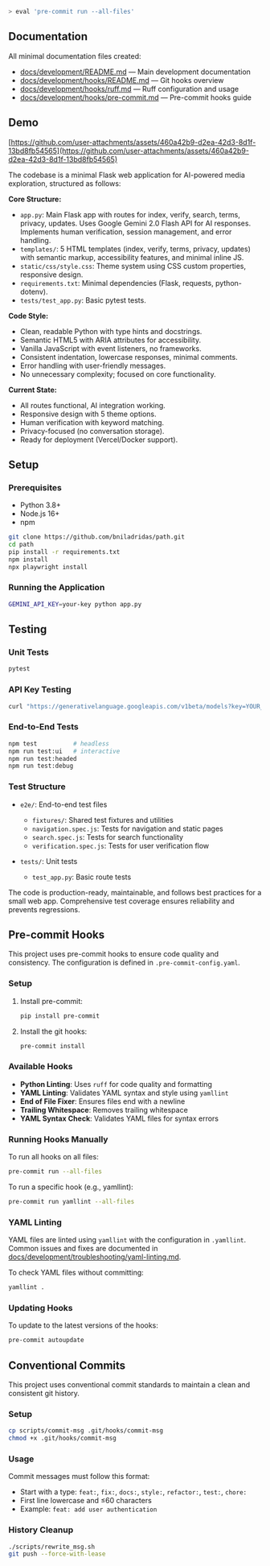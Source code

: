 ```bash
> eval 'pre-commit run --all-files'
```

## Documentation

All minimal documentation files created:

* [docs/development/README.md](docs/development/README.md) — Main development documentation
* [docs/development/hooks/README.md](docs/development/hooks/README.md) — Git hooks overview
* [docs/development/hooks/ruff.md](docs/development/hooks/ruff.md) — Ruff configuration and usage
* [docs/development/hooks/pre-commit.md](docs/development/hooks/pre-commit.md) — Pre-commit hooks guide

## Demo

[https://github.com/user-attachments/assets/460a42b9-d2ea-42d3-8d1f-13bd8fb54565](https://github.com/user-attachments/assets/460a42b9-d2ea-42d3-8d1f-13bd8fb54565)

The codebase is a minimal Flask web application for AI-powered media exploration, structured as follows:

**Core Structure:**

* `app.py`: Main Flask app with routes for index, verify, search, terms, privacy, updates. Uses Google Gemini 2.0 Flash API for AI responses. Implements human verification, session management, and error handling.
* `templates/`: 5 HTML templates (index, verify, terms, privacy, updates) with semantic markup, accessibility features, and minimal inline JS.
* `static/css/style.css`: Theme system using CSS custom properties, responsive design.
* `requirements.txt`: Minimal dependencies (Flask, requests, python-dotenv).
* `tests/test_app.py`: Basic pytest tests.

**Code Style:**

* Clean, readable Python with type hints and docstrings.
* Semantic HTML5 with ARIA attributes for accessibility.
* Vanilla JavaScript with event listeners, no frameworks.
* Consistent indentation, lowercase responses, minimal comments.
* Error handling with user-friendly messages.
* No unnecessary complexity; focused on core functionality.

**Current State:**

* All routes functional, AI integration working.
* Responsive design with 5 theme options.
* Human verification with keyword matching.
* Privacy-focused (no conversation storage).
* Ready for deployment (Vercel/Docker support).

## Setup

### Prerequisites

* Python 3.8+
* Node.js 16+
* npm

```bash
git clone https://github.com/bniladridas/path.git
cd path
pip install -r requirements.txt
npm install
npx playwright install
```

### Running the Application

```bash
GEMINI_API_KEY=your-key python app.py
```

## Testing

### Unit Tests

```bash
pytest
```

### API Key Testing

```bash
curl "https://generativelanguage.googleapis.com/v1beta/models?key=YOUR_API_KEY"
```

### End-to-End Tests

```bash
npm test          # headless
npm run test:ui   # interactive
npm run test:headed
npm run test:debug
```

### Test Structure

* `e2e/`: End-to-end test files

  * `fixtures/`: Shared test fixtures and utilities
  * `navigation.spec.js`: Tests for navigation and static pages
  * `search.spec.js`: Tests for search functionality
  * `verification.spec.js`: Tests for user verification flow
* `tests/`: Unit tests

  * `test_app.py`: Basic route tests

The code is production-ready, maintainable, and follows best practices for a small web app. Comprehensive test coverage ensures reliability and prevents regressions.

## Pre-commit Hooks

This project uses pre-commit hooks to ensure code quality and consistency. The configuration is defined in `.pre-commit-config.yaml`.

### Setup

1. Install pre-commit:
   ```bash
   pip install pre-commit
   ```

2. Install the git hooks:
   ```bash
   pre-commit install
   ```

### Available Hooks

- **Python Linting**: Uses `ruff` for code quality and formatting
- **YAML Linting**: Validates YAML syntax and style using `yamllint`
- **End of File Fixer**: Ensures files end with a newline
- **Trailing Whitespace**: Removes trailing whitespace
- **YAML Syntax Check**: Validates YAML files for syntax errors

### Running Hooks Manually

To run all hooks on all files:
```bash
pre-commit run --all-files
```

To run a specific hook (e.g., yamllint):
```bash
pre-commit run yamllint --all-files
```

### YAML Linting

YAML files are linted using `yamllint` with the configuration in `.yamllint`. Common issues and fixes are documented in [docs/development/troubleshooting/yaml-linting.md](docs/development/troubleshooting/yaml-linting.md).

To check YAML files without committing:
```bash
yamllint .
```

### Updating Hooks

To update to the latest versions of the hooks:
```bash
pre-commit autoupdate
```

## Conventional Commits

This project uses conventional commit standards to maintain a clean and consistent git history.

### Setup

```bash
cp scripts/commit-msg .git/hooks/commit-msg
chmod +x .git/hooks/commit-msg
```

### Usage

Commit messages must follow this format:

* Start with a type: `feat:`, `fix:`, `docs:`, `style:`, `refactor:`, `test:`, `chore:`
* First line lowercase and ≤60 characters
* Example: `feat: add user authentication`

### History Cleanup

```bash
./scripts/rewrite_msg.sh
git push --force-with-lease
```
